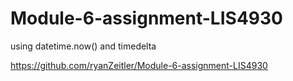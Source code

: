 # Module-6-assignment-LIS4930
using datetime.now() and timedelta

https://github.com/ryanZeitler/Module-6-assignment-LIS4930 

